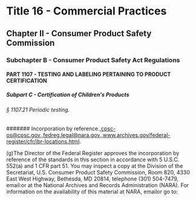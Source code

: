 
# Title 16 - Commercial Practices
## Chapter II - Consumer Product Safety Commission
### Subchapter B - Consumer Product Safety Act Regulations
#### PART 1107 - TESTING AND LABELING PERTAINING TO PRODUCT CERTIFICATION
##### Subpart C - Certification of Children's Products
###### § 1107.21 Periodic testing.
####### Incorporation by reference.,cpsc-os@cpsc.gov,,fedreg.legal@nara.gov,,www.archives.gov/federal-register/cfr/ibr-locations.html.

(g)The Director of the Federal Register approves the incorporation by reference of the standards in this section in accordance with 5 U.S.C. 552(a) and 1 CFR part 51. You may inspect a copy at the Division of the Secretariat, U.S. Consumer Product Safety Commission, Room 820, 4330 East West Highway, Bethesda, MD 20814, telephone (301) 504-7479, email:or at the National Archives and Records Administration (NARA). For information on the availability of this material at NARA, emailor go to:
